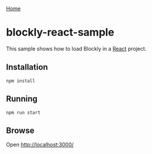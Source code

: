 [Home](../README.md)

# blockly-react-sample

This sample shows how to load Blockly in a [React](https://reactjs.org/) project.

## Installation

```
npm install
```

## Running

```
npm run start
```

## Browse

Open [http://localhost:3000/](http://localhost:3000/)